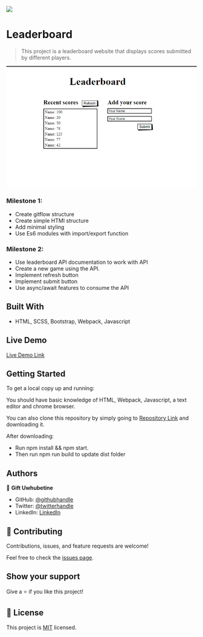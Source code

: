 
![](https://camo.githubusercontent.com/8a4ae3fb98faf74ddf78a6677ceaa6e8872f7f340f569b7c5e1aa9bcc4061d95/68747470733a2f2f696d672e736869656c64732e696f2f62616467652f4d6963726f76657273652d626c756576696f6c6574)

# Leaderboard

> This project is a leaderboard website that displays scores submitted by different players.

![screenshot](images/leaderboard-1.png)

### Milestone 1:

- Create gitflow structure
- Create simple HTMl structure
- Add minimal styling
- Use Es6 modules with import/export function

### Milestone 2:

- Use leaderboard API documentation to work with API
- Create a new game using the API.
- Implement refresh button
- Implement submit button
- Use async/await features to consume the API

## Built With
- HTML, SCSS, Bootstrap, Webpack, Javascript  

## Live Demo

[Live Demo Link](https://ghiftee.github.io/Leaderboard/dist/)

## Getting Started

To get a local copy up and running:

You should have basic knowledge of HTML, Webpack, Javascript, a text editor and chrome browser.

You can also clone this repository by simply going to [Repository Link](https://github.com/Ghiftee/leaderboard/) and downloading it.

After downloading:
- Run npm install && npm start.
- Then run npm run build to update dist folder 

## Authors
👤 **Gift Uwhubetine**

- GitHub: [@githubhandle](https://github.com/ghiftee)
- Twitter: [@twitterhandle](https://twitter.com/i_ghiftee)
- LinkedIn: [LinkedIn](https://linkedin.com/in/giftuwhubetine)

## 🤝 Contributing

Contributions, issues, and feature requests are welcome!

Feel free to check the [issues page](../../issues/).

## Show your support

Give a ⭐️ if you like this project!

## 📝 License

This project is [MIT](./MIT.md) licensed.
